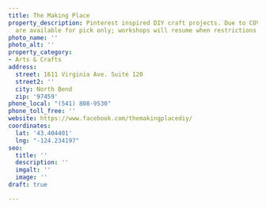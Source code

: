 ```yaml
---
title: The Making Place
property_description: Pinterest inspired DIY craft projects. Due to COVID 19 projects
  are available for pick only; workshops will resume when restrictions are lifted.
photo_name: ''
photo_alt: ''
property_category:
- Arts & Crafts
address:
  street: 1611 Virginia Ave. Suite 120
  street2: ''
  city: North Bend
  zip: '97459'
phone_local: "(541) 808-9530"
phone_toll_free: ''
website: https://www.facebook.com/themakingplacediy/
coordinates:
  lat: '43.404401'
  lng: "-124.234197"
seo:
  title: ''
  description: ''
  imgalt: ''
  image: ''
draft: true

---
```

